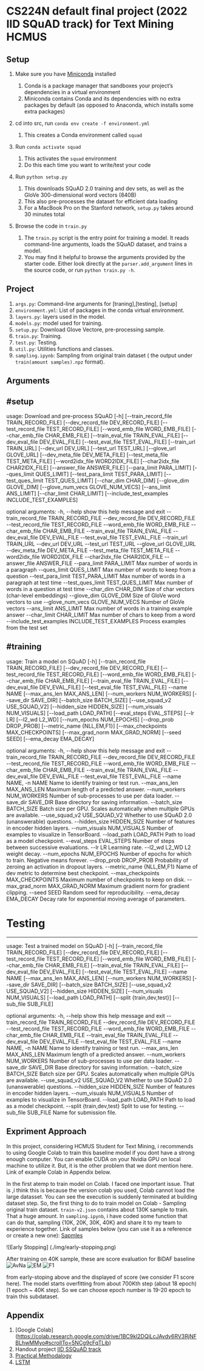 # CS224N default final project (2022 IID SQuAD track) for Text Mining HCMUS

## Setup

1. Make sure you have [Miniconda](https://conda.io/docs/user-guide/install/index.html#regular-installation) installed

   1. Conda is a package manager that sandboxes your project’s dependencies in a virtual environment
   2. Miniconda contains Conda and its dependencies with no extra packages by default (as opposed to Anaconda, which installs some extra packages)

2. cd into src, run `conda env create -f environment.yml`

   1. This creates a Conda environment called `squad`

3. Run `conda activate squad`

   1. This activates the `squad` environment
   2. Do this each time you want to write/test your code

4. Run `python setup.py`

   1. This downloads SQuAD 2.0 training and dev sets, as well as the GloVe 300-dimensional word vectors (840B)
   2. This also pre-processes the dataset for efficient data loading
   3. For a MacBook Pro on the Stanford network, `setup.py` takes around 30 minutes total

5. Browse the code in `train.py`
   1. The `train.py` script is the entry point for training a model. It reads command-line arguments, loads the SQuAD dataset, and trains a model.
   2. You may find it helpful to browse the arguments provided by the starter code. Either look directly at the `parser.add_argument` lines in the source code, or run `python train.py -h`.

## Project

1. `args.py`: Command-line arguments for [traning],[testing], [setup]
2. `environment.yml`: List of packages in the conda virtual environment.
3. `layers.py`: layers used in the model.
4. `models.py`: model used for training.
5. `setup.py`: Download Glove Vectore, pre-processing sample.
6. `train.py`: Training.
7. `test.py`: Testing.
8. `util.py`: Utilities functions and classes.
9. `sampling.ipynb`: Sampling from original train dataset ( the output under `train(amount samples).npz` format).

## Arguments

## #setup

usage: Download and pre-process SQuAD [-h] [--train_record_file TRAIN_RECORD_FILE] [--dev_record_file DEV_RECORD_FILE]
[--test_record_file TEST_RECORD_FILE] [--word_emb_file WORD_EMB_FILE] [--char_emb_file CHAR_EMB_FILE]
[--train_eval_file TRAIN_EVAL_FILE] [--dev_eval_file DEV_EVAL_FILE] [--test_eval_file TEST_EVAL_FILE]
[--train_url TRAIN_URL] [--dev_url DEV_URL] [--test_url TEST_URL] [--glove_url GLOVE_URL]
[--dev_meta_file DEV_META_FILE] [--test_meta_file TEST_META_FILE] [--word2idx_file WORD2IDX_FILE]
[--char2idx_file CHAR2IDX_FILE] [--answer_file ANSWER_FILE] [--para_limit PARA_LIMIT] [--ques_limit QUES_LIMIT]
[--test_para_limit TEST_PARA_LIMIT] [--test_ques_limit TEST_QUES_LIMIT] [--char_dim CHAR_DIM]
[--glove_dim GLOVE_DIM] [--glove_num_vecs GLOVE_NUM_VECS] [--ans_limit ANS_LIMIT] [--char_limit CHAR_LIMIT]
[--include_test_examples INCLUDE_TEST_EXAMPLES]

optional arguments:
-h, --help show this help message and exit
--train_record_file TRAIN_RECORD_FILE
--dev_record_file DEV_RECORD_FILE
--test_record_file TEST_RECORD_FILE
--word_emb_file WORD_EMB_FILE
--char_emb_file CHAR_EMB_FILE
--train_eval_file TRAIN_EVAL_FILE
--dev_eval_file DEV_EVAL_FILE
--test_eval_file TEST_EVAL_FILE
--train_url TRAIN_URL
--dev_url DEV_URL
--test_url TEST_URL
--glove_url GLOVE_URL
--dev_meta_file DEV_META_FILE
--test_meta_file TEST_META_FILE
--word2idx_file WORD2IDX_FILE
--char2idx_file CHAR2IDX_FILE
--answer_file ANSWER_FILE
--para_limit PARA_LIMIT
Max number of words in a paragraph
--ques_limit QUES_LIMIT
Max number of words to keep from a question
--test_para_limit TEST_PARA_LIMIT
Max number of words in a paragraph at test time
--test_ques_limit TEST_QUES_LIMIT
Max number of words in a question at test time
--char_dim CHAR_DIM Size of char vectors (char-level embeddings)
--glove_dim GLOVE_DIM
Size of GloVe word vectors to use
--glove_num_vecs GLOVE_NUM_VECS
Number of GloVe vectors
--ans_limit ANS_LIMIT
Max number of words in a training example answer
--char_limit CHAR_LIMIT
Max number of chars to keep from a word
--include_test_examples INCLUDE_TEST_EXAMPLES
Process examples from the test set

## #training

usage: Train a model on SQuAD [-h] [--train_record_file TRAIN_RECORD_FILE] [--dev_record_file DEV_RECORD_FILE] [--test_record_file TEST_RECORD_FILE]
[--word_emb_file WORD_EMB_FILE] [--char_emb_file CHAR_EMB_FILE] [--train_eval_file TRAIN_EVAL_FILE]
[--dev_eval_file DEV_EVAL_FILE] [--test_eval_file TEST_EVAL_FILE] --name NAME [--max_ans_len MAX_ANS_LEN]
[--num_workers NUM_WORKERS] [--save_dir SAVE_DIR] [--batch_size BATCH_SIZE] [--use_squad_v2 USE_SQUAD_V2]
[--hidden_size HIDDEN_SIZE] [--num_visuals NUM_VISUALS] [--load_path LOAD_PATH] [--eval_steps EVAL_STEPS] [--lr LR]
[--l2_wd L2_WD] [--num_epochs NUM_EPOCHS] [--drop_prob DROP_PROB] [--metric_name {NLL,EM,F1}]
[--max_checkpoints MAX_CHECKPOINTS] [--max_grad_norm MAX_GRAD_NORM] [--seed SEED] [--ema_decay EMA_DECAY]

optional arguments:
-h, --help show this help message and exit
--train_record_file TRAIN_RECORD_FILE
--dev_record_file DEV_RECORD_FILE
--test_record_file TEST_RECORD_FILE
--word_emb_file WORD_EMB_FILE
--char_emb_file CHAR_EMB_FILE
--train_eval_file TRAIN_EVAL_FILE
--dev_eval_file DEV_EVAL_FILE
--test_eval_file TEST_EVAL_FILE
--name NAME, -n NAME Name to identify training or test run.
--max_ans_len MAX_ANS_LEN Maximum length of a predicted answer.
--num_workers NUM_WORKERS Number of sub-processes to use per data loader.
--save_dir SAVE_DIR Base directory for saving information.
--batch_size BATCH_SIZE Batch size per GPU. Scales automatically when multiple GPUs are available.
--use_squad_v2 USE_SQUAD_V2 Whether to use SQuAD 2.0 (unanswerable) questions.
--hidden_size HIDDEN_SIZE Number of features in encoder hidden layers.
--num_visuals NUM_VISUALS Number of examples to visualize in TensorBoard.
--load_path LOAD_PATH Path to load as a model checkpoint.
--eval_steps EVAL_STEPS Number of steps between successive evaluations.
--lr LR Learning rate.
--l2_wd L2_WD L2 weight decay.
--num_epochs NUM_EPOCHS Number of epochs for which to train. Negative means forever.
--drop_prob DROP_PROB Probability of zeroing an activation in dropout layers.
--metric_name {NLL,EM,F1} Name of dev metric to determine best checkpoint.
--max_checkpoints MAX_CHECKPOINTS Maximum number of checkpoints to keep on disk.
--max_grad_norm MAX_GRAD_NORM Maximum gradient norm for gradient clipping.
--seed SEED Random seed for reproducibility.
--ema_decay EMA_DECAY Decay rate for exponential moving average of parameters.

# Testing

---

usage: Test a trained model on SQuAD [-h] [--train_record_file TRAIN_RECORD_FILE] [--dev_record_file DEV_RECORD_FILE] [--test_record_file TEST_RECORD_FILE]
[--word_emb_file WORD_EMB_FILE] [--char_emb_file CHAR_EMB_FILE] [--train_eval_file TRAIN_EVAL_FILE]
[--dev_eval_file DEV_EVAL_FILE] [--test_eval_file TEST_EVAL_FILE] --name NAME [--max_ans_len MAX_ANS_LEN]
[--num_workers NUM_WORKERS] [--save_dir SAVE_DIR] [--batch_size BATCH_SIZE] [--use_squad_v2 USE_SQUAD_V2]
[--hidden_size HIDDEN_SIZE] [--num_visuals NUM_VISUALS] [--load_path LOAD_PATH] [--split {train,dev,test}]
[--sub_file SUB_FILE]

optional arguments:
-h, --help show this help message and exit
--train_record_file TRAIN_RECORD_FILE
--dev_record_file DEV_RECORD_FILE
--test_record_file TEST_RECORD_FILE
--word_emb_file WORD_EMB_FILE
--char_emb_file CHAR_EMB_FILE
--train_eval_file TRAIN_EVAL_FILE
--dev_eval_file DEV_EVAL_FILE
--test_eval_file TEST_EVAL_FILE
--name NAME, -n NAME Name to identify training or test run.
--max_ans_len MAX_ANS_LEN
Maximum length of a predicted answer.
--num_workers NUM_WORKERS
Number of sub-processes to use per data loader.
--save_dir SAVE_DIR Base directory for saving information.
--batch_size BATCH_SIZE
Batch size per GPU. Scales automatically when multiple GPUs are available.
--use_squad_v2 USE_SQUAD_V2
Whether to use SQuAD 2.0 (unanswerable) questions.
--hidden_size HIDDEN_SIZE
Number of features in encoder hidden layers.
--num_visuals NUM_VISUALS
Number of examples to visualize in TensorBoard.
--load_path LOAD_PATH
Path to load as a model checkpoint.
--split {train,dev,test}
Split to use for testing.
--sub_file SUB_FILE Name for submission file.

## Expriment Approach

In this project, considering HCMUS Student for Text Mining, i recommends to using Google Colab to train this baseline model if you dont have a strong enough computer. You can enable CUDA on your Nvidia GPU on local machine to utilize it.
But, it is the other problem that we dont mention here. Link of example Colab in Appendix below.

In the first atemp to train model on Colab. I faced one important issue. That is ,i think this is because the version colab you used, Colab cannot load the large datasset. You can see the execution is suddenly terminated at building dataset step.
So, the first thing to do to train model on Colab - Sampling original train dataset. `train-v2.json` contains about 130K sample to train. That a huge amount.
In `sampling.ipynb`, i have coded some function that can do that, sampling {10K, 20K, 30K, 40K} and share it to my team to experience together. Link of samples below (you can use it as a reference or create a new one):
[Sapmles](https://drive.google.com/drive/folders/1ozRICdlw_mrpaWUSTVFHWHbU8lbrhr0t?usp=sharing)

![Early Stopping] (./img/early-stopping.png)

After training on 40K sample, these are score evaluation for BiDAF baseline
![AvNa](./img/AvNA.png)
![EM](./img/EM.png)
![F1](./img/F1.png)

from early-stoping above and the displayed of score (we consider F1 score here). The model starts overfitting from about 700Kth step (about 18 epoch)(1 epoch ~ 40K step). So we can choose epoch number is 19-20 epoch to train this subdataset.

## Appendix

1. [Google Colab] (https://colab.research.google.com/drive/1BC9kl2DQjLcJAydv6RV3RjNFBLhwMMyo#scrollTo=5NCg9cFqTLib)
2. Handout project [IID SSQuAD track](https://web.stanford.edu/class/archive/cs/cs224n/cs224n.1224/project/default-final-project-handout-squad-track.pdf)
3. [Practical Methodalogy](https://www.deeplearningbook.org/contents/guidelines.html)
4. [LSTM](https://d2l.ai/chapter_recurrent-modern/lstm.html)
